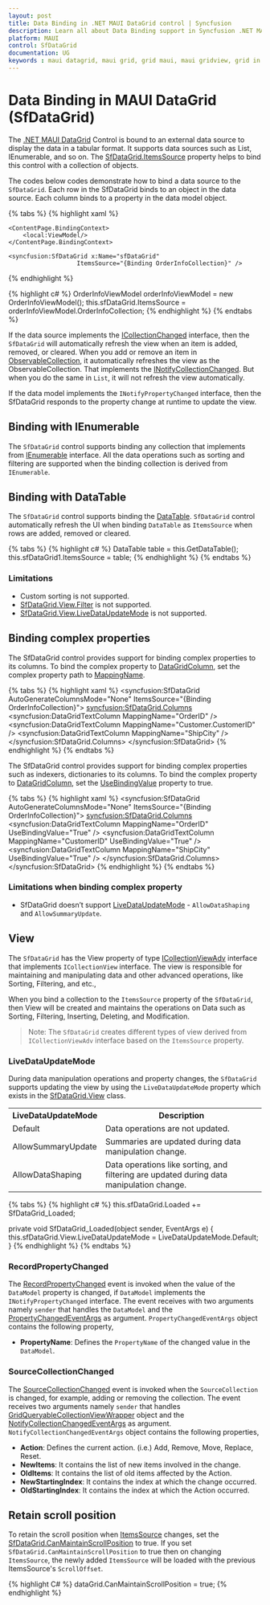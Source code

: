 ```yaml
---
layout: post
title: Data Binding in .NET MAUI DataGrid control | Syncfusion
description: Learn all about Data Binding support in Syncfusion .NET MAUI DataGrid (SfDataGrid) control and more.
platform: MAUI
control: SfDataGrid
documentation: UG
keywords : maui datagrid, maui grid, grid maui, maui gridview, grid in maui, .net maui datagrid, .net maui grid, .net grid maui, .net maui data binding, maui data binding
---
```


# Data Binding in MAUI DataGrid (SfDataGrid)

The [.NET MAUI DataGrid](https://help.syncfusion.com/cr/maui/Syncfusion.Maui.DataGrid.SfDataGrid.html) Control is bound to an external data source to display the data in a tabular format. It supports data sources such as List, IEnumerable, and so on. The [SfDataGrid.ItemsSource](https://help.syncfusion.com/cr/maui/Syncfusion.Maui.DataGrid.SfDataGrid.html#Syncfusion_Maui_DataGrid_SfDataGrid_ItemsSourceProperty) property helps to bind this control with a collection of objects.

The codes below codes demonstrate how to bind a data source to the `SfDataGrid`. Each row in the SfDataGrid binds to an object in the data source. Each column binds to a property in the data model object.

{% tabs %}
{% highlight xaml %}
<?xml version="1.0" encoding="utf-8" ?>
<ContentPage xmlns="http://schemas.microsoft.com/dotnet/2021/maui"
             xmlns:x="http://schemas.microsoft.com/winfx/2009/xaml"
             xmlns:local="clr-namespace:GettingStarted"
             xmlns:syncfusion="clr-namespace:Syncfusion.Maui.DataGrid;assembly=Syncfusion.Maui.DataGrid"
             x:Class="GettingStarted.MainPage">

    <ContentPage.BindingContext>
        <local:ViewModel/>
    </ContentPage.BindingContext>

    <syncfusion:SfDataGrid x:Name="sfDataGrid"
                       ItemsSource="{Binding OrderInfoCollection}" />
</ContentPage>
{% endhighlight %}

{% highlight c# %}
OrderInfoViewModel orderInfoViewModel = new OrderInfoViewModel();
this.sfDataGrid.ItemsSource = orderInfoViewModel.OrderInfoCollection;
{% endhighlight %}
{% endtabs %}

If the data source implements the [ICollectionChanged](https://learn.microsoft.com/en-us/dotnet/api/system.collections.icollection?view=net-6.0) interface, then the `SfDataGrid` will automatically refresh the view when an item is added, removed, or cleared. When you add or remove an item in [ObservableCollection](https://learn.microsoft.com/en-us/dotnet/api/system.collections.objectmodel.observablecollection-1?view=net-6.0), it automatically refreshes the view as the ObservableCollection. That implements the [INotifyCollectionChanged](https://learn.microsoft.com/en-us/dotnet/api/system.collections.objectmodel.observablecollection-1.system-componentmodel-inotifypropertychanged-propertychanged?view=net-6.0). But when you do the same in `List`, it will not refresh the view automatically.

If the data model implements the `INotifyPropertyChanged` interface, then the SfDataGrid responds to the property change at runtime to update the view.

## Binding with IEnumerable

The `SfDataGrid` control supports binding any collection that implements from [IEnumerable](https://learn.microsoft.com/en-us/dotnet/api/system.collections.ienumerable?view=net-6.0) interface. All the data operations such as sorting and filtering are supported when the binding collection is derived from `IEnumerable`.

## Binding with DataTable

The `SfDataGrid` control supports binding the [DataTable](https://learn.microsoft.com/en-us/dotnet/api/system.data.datatable?view=net-6.0). `SfDataGrid` control automatically refresh the UI when binding `DataTable` as `ItemsSource` when rows are added, removed or cleared.

{% tabs %}
{% highlight c# %}
DataTable table = this.GetDataTable();
this.sfDataGrid1.ItemsSource = table;
{% endhighlight %}
{% endtabs %}

### Limitations

* Custom sorting is not supported.
* [SfDataGrid.View.Filter](https://help.syncfusion.com/cr/maui/Syncfusion.Maui.Data.ICollectionViewAdv.html#Syncfusion_Maui_Data_ICollectionViewAdv_Filter) is not supported.
* [SfDataGrid.View.LiveDataUpdateMode](https://help.syncfusion.com/cr/maui/Syncfusion.Maui.Data.ICollectionViewAdv.html#Syncfusion_Maui_Data_ICollectionViewAdv_LiveDataUpdateMode) is not supported.

## Binding complex properties

The SfDataGrid control provides support for binding complex properties to its columns. To bind the complex property to [DataGridColumn](https://help.syncfusion.com/cr/maui/Syncfusion.Maui.DataGrid.DataGridColumn.html), set the complex property path to [MappingName](https://help.syncfusion.com/cr/maui/Syncfusion.Maui.DataGrid.DataGridColumn.html#Syncfusion_Maui_DataGrid_DataGridColumn_MappingName).

{% tabs %}
{% highlight xaml %}
<syncfusion:SfDataGrid AutoGenerateColumnsMode="None"
                       ItemsSource="{Binding OrderInfoCollection}">
    <syncfusion:SfDataGrid.Columns>
        <syncfusion:DataGridTextColumn MappingName="OrderID" />
        <syncfusion:DataGridTextColumn MappingName="Customer.CustomerID" />
        <syncfusion:DataGridTextColumn MappingName="ShipCity" />
    </syncfusion:SfDataGrid.Columns>
</syncfusion:SfDataGrid>
{% endhighlight %}
{% endtabs %}


The SfDataGrid control provides support for binding complex properties such as indexers, dictionaries to its columns. To bind the complex property to [DataGridColumn](https://help.syncfusion.com/cr/maui/Syncfusion.Maui.DataGrid.DataGridColumn.html), set the [UseBindingValue](https://help.syncfusion.com/cr/maui/Syncfusion.Maui.DataGrid.DataGridColumn.html#Syncfusion_Maui_DataGrid_DataGridColumn_UseBindingValue) property to true.

{% tabs %}
{% highlight xaml %}
<syncfusion:SfDataGrid AutoGenerateColumnsMode="None"
                       ItemsSource="{Binding OrderInfoCollection}">
    <syncfusion:SfDataGrid.Columns>
        <syncfusion:DataGridTextColumn MappingName="OrderID" UseBindingValue="True" />
        <syncfusion:DataGridTextColumn MappingName="CustomerID" UseBindingValue="True" />
        <syncfusion:DataGridTextColumn MappingName="ShipCity" UseBindingValue="True" />
    </syncfusion:SfDataGrid.Columns>
</syncfusion:SfDataGrid>
{% endhighlight %}
{% endtabs %}

### Limitations when binding complex property 

* SfDataGrid doesn’t support [LiveDataUpdateMode](https://help.syncfusion.com/cr/maui/Syncfusion.Maui.DataGrid.SfDataGrid.html#Syncfusion_Maui_DataGrid_SfDataGrid_LiveDataUpdateModeProperty) - `AllowDataShaping` and `AllowSummaryUpdate`.

## View

The `SfDataGrid` has the View property of type [ICollectionViewAdv](https://help.syncfusion.com/cr/maui/Syncfusion.Maui.Data.ICollectionViewAdv.html) interface that implements `ICollectionView` interface. The view is responsible for maintaining and manipulating data and other advanced operations, like Sorting, Filtering, and etc.,

When you bind a collection to the `ItemsSource` property of the `SfDataGrid`, then View will be created and maintains the operations on Data such as Sorting, Filtering, Inserting, Deleting, and Modification.

>Note: The `SfDataGrid` creates different types of view derived from `ICollectionViewAdv` interface based on the `ItemsSource` property.

### LiveDataUpdateMode

During data manipulation operations and property changes, the `SfDataGrid` supports updating the view by using the `LiveDataUpdateMode` property which exists in the [SfDataGrid.View](https://help.syncfusion.com/cr/maui/Syncfusion.Maui.Data.ICollectionViewAdv.html#Syncfusion_Maui_Data_ICollectionViewAdv) class.

<table>
<tr>
<th>LiveDataUpdateMode</th>
<th>Description</th>
</tr>
<tr>
<td>Default</td>
<td>Data operations are not updated. </td>
</tr>
<tr>
<td>AllowSummaryUpdate</td>
<td>Summaries are updated during data manipulation change.</td>
</tr>
<tr>
<td>AllowDataShaping</td>
<td>Data operations like sorting, and filtering are updated during data manipulation change.
</td>
</tr>
</table>

{% tabs %}
{% highlight c# %}
this.sfDataGrid.Loaded += SfDataGrid_Loaded;

private void SfDataGrid_Loaded(object sender, EventArgs e)
{
    this.sfDataGrid.View.LiveDataUpdateMode = LiveDataUpdateMode.Default;
}
{% endhighlight %}
{% endtabs %}

### RecordPropertyChanged

The [RecordPropertyChanged](https://help.syncfusion.com/cr/maui/Syncfusion.Maui.Data.ICollectionViewAdv.html#Syncfusion_Maui_Data_ICollectionViewAdv_RecordPropertyChanged) event is invoked when the value of the `DataModel` property is changed, if `DataModel` implements the `INotifyPropertyChanged` interface. The event receives with two arguments namely `sender` that handles the `DataModel` and the [PropertyChangedEventArgs](https://learn.microsoft.com/en-us/dotnet/api/system.componentmodel.propertychangedeventargs?view=net-6.0) as argument. `PropertyChangedEventArgs` object contains the following property,

* **PropertyName**: Defines the `PropertyName` of the changed value in the `DataModel`.

### SourceCollectionChanged

The [SourceCollectionChanged](https://help.syncfusion.com/cr/maui/Syncfusion.Maui.Data.ICollectionViewAdv.html#Syncfusion_Maui_Data_ICollectionViewAdv_SourceCollectionChanged) event is invoked when the `SourceCollection` is changed, for example, adding or removing the collection. The event receives two arguments namely `sender` that handles [GridQueryableCollectionViewWrapper](https://help.syncfusion.com/cr/maui/Syncfusion.Maui.DataGrid.GridQueryableCollectionViewWrapper.html) object and the [NotifyCollectionChangedEventArgs](https://learn.microsoft.com/en-us/dotnet/api/system.collections.specialized.notifycollectionchangedeventargs?view=net-6.0) as argument. `NotifyCollectionChangedEventArgs` object contains the following properties,

* **Action**: Defines the current action. (i.e.) Add, Remove, Move, Replace, Reset.
* **NewItems**: It contains the list of new items involved in the change.
* **OldItems**: It contains the list of old items affected by the Action.
* **NewStartingIndex**: It contains the index at which the change occurred.
* **OldStartingIndex**: It contains the index at which the Action occurred.

## Retain scroll position

To retain the scroll position when [ItemsSource](https://help.syncfusion.com/cr/maui/Syncfusion.Maui.DataGrid.SfDataGrid.html#Syncfusion_Maui_DataGrid_SfDataGrid_ItemsSource) changes, set the [SfDataGrid.CanMaintainScrollPosition](https://help.syncfusion.com/cr/maui/Syncfusion.Maui.DataGrid.SfDataGrid.html#Syncfusion_Maui_DataGrid_SfDataGrid_CanMaintainScrollPosition) to true. If you set `SfDataGrid.CanMaintainScrollPosition` to true then on changing `ItemsSource`, the newly added `ItemsSource` will be loaded with the previous ItemsSource's `ScrollOffset`.

{% highlight C# %}
dataGrid.CanMaintainScrollPosition = true;
{% endhighlight %}